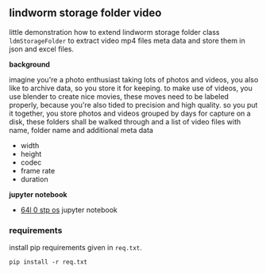 ## lindworm storage folder video

little demonstration how to extend lindworm storage folder class `ldmStorageFolder`
to extract video mp4 files meta data and store them in json and excel files. 

**background**

imagine you're a photo enthusiast taking lots of photos and videos,
you also like to archive data, so you store it for keeping.
to make use of videos, you use blender to create nice movies,
these moves need to be labeled properly, because you're also 
tided to precision and high quality.
so you put it together, you store photos and videos grouped by
days for capture on a disk, these folders shall be walked through
and a list of video files with name, folder name and additional meta data

+ width
+ height
+ codec
+ frame rate
+ duration

**jupyter notebook**

+ [64l 0 stp os](./64l_0-stp-os.ipynb) jupyter notebook

### requirements 

install pip requirements given in `req.txt`.

`pip install -r req.txt`

